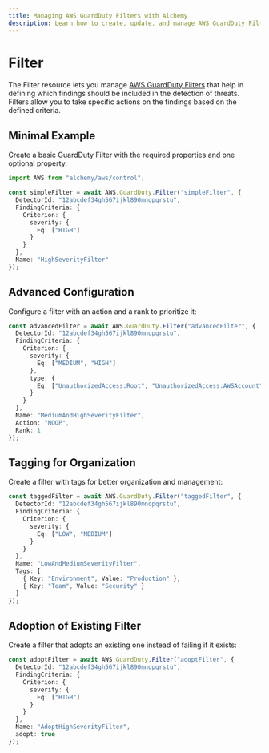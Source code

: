 ```yaml
---
title: Managing AWS GuardDuty Filters with Alchemy
description: Learn how to create, update, and manage AWS GuardDuty Filters using Alchemy Cloud Control.
---
```


# Filter

The Filter resource lets you manage [AWS GuardDuty Filters](https://docs.aws.amazon.com/guardduty/latest/userguide/) that help in defining which findings should be included in the detection of threats. Filters allow you to take specific actions on the findings based on the defined criteria.

## Minimal Example

Create a basic GuardDuty Filter with the required properties and one optional property.

```ts
import AWS from "alchemy/aws/control";

const simpleFilter = await AWS.GuardDuty.Filter("simpleFilter", {
  DetectorId: "12abcdef34gh567ijkl890mnopqrstu",
  FindingCriteria: {
    Criterion: {
      severity: {
        Eq: ["HIGH"]
      }
    }
  },
  Name: "HighSeverityFilter"
});
```

## Advanced Configuration

Configure a filter with an action and a rank to prioritize it:

```ts
const advancedFilter = await AWS.GuardDuty.Filter("advancedFilter", {
  DetectorId: "12abcdef34gh567ijkl890mnopqrstu",
  FindingCriteria: {
    Criterion: {
      severity: {
        Eq: ["MEDIUM", "HIGH"]
      },
      type: {
        Eq: ["UnauthorizedAccess:Root", "UnauthorizedAccess:AWSAccount"]
      }
    }
  },
  Name: "MediumAndHighSeverityFilter",
  Action: "NOOP",
  Rank: 1
});
```

## Tagging for Organization

Create a filter with tags for better organization and management:

```ts
const taggedFilter = await AWS.GuardDuty.Filter("taggedFilter", {
  DetectorId: "12abcdef34gh567ijkl890mnopqrstu",
  FindingCriteria: {
    Criterion: {
      severity: {
        Eq: ["LOW", "MEDIUM"]
      }
    }
  },
  Name: "LowAndMediumSeverityFilter",
  Tags: [
    { Key: "Environment", Value: "Production" },
    { Key: "Team", Value: "Security" }
  ]
});
```

## Adoption of Existing Filter

Create a filter that adopts an existing one instead of failing if it exists:

```ts
const adoptFilter = await AWS.GuardDuty.Filter("adoptFilter", {
  DetectorId: "12abcdef34gh567ijkl890mnopqrstu",
  FindingCriteria: {
    Criterion: {
      severity: {
        Eq: ["HIGH"]
      }
    }
  },
  Name: "AdoptHighSeverityFilter",
  adopt: true
});
```